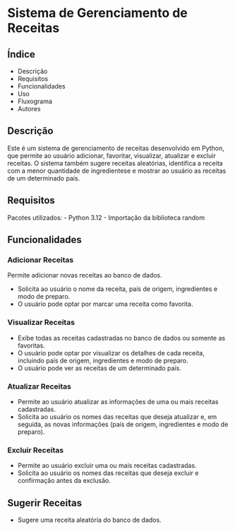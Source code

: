 # Sistema de Gerenciamento de Receitas

## Índice
- Descrição
- Requisitos
- Funcionalidades
- Uso
- Fluxograma
- Autores

## Descrição
Este é um sistema de gerenciamento de receitas desenvolvido em Python, que permite ao usuário adicionar, favoritar, visualizar, atualizar e excluir receitas. O sistema também sugere receitas aleatórias, identifica a receita com a menor quantidade de ingredientese e mostrar ao usuário as receitas de um determinado país.

## Requisitos
  Pacotes utilizados:
    - Python 3.12
    - Importação da biblioteca random

## Funcionalidades
### Adicionar Receitas
Permite adicionar novas receitas ao banco de dados.
- Solicita ao usuário o nome da receita, país de origem, ingredientes e modo de preparo.
- O usuário pode optar por marcar uma receita como favorita.

### Visualizar Receitas
- Exibe todas as receitas cadastradas no banco de dados ou somente as favoritas.
- O usuário pode optar por visualizar os detalhes de cada receita, incluindo país de origem, ingredientes e modo de preparo.
- O usuário pode ver as receitas de um determinado país.

### Atualizar Receitas
- Permite ao usuário atualizar as informações de uma ou mais receitas cadastradas.
- Solicita ao usuário os nomes das receitas que deseja atualizar e, em seguida, as novas informações (país de origem, ingredientes e modo de preparo).


### Excluir Receitas
- Permite ao usuário excluir uma ou mais receitas cadastradas.
- Solicita ao usuário os nomes das receitas que deseja excluir e confirmação antes da exclusão.

## Sugerir Receitas
- Sugere uma receita aleatória do banco de dados.





